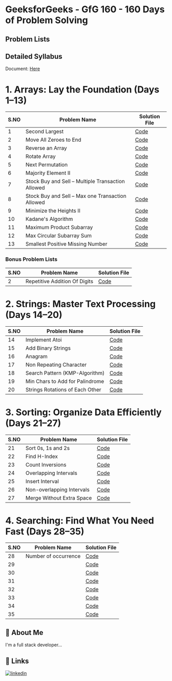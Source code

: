 
# GeeksforGeeks - GfG 160 - 160 Days of Problem Solving


## Problem Lists 

## Detailed Syllabus

Document: [Here](Detailed_Syllabus.pdf)

# 1. Arrays: Lay the Foundation (Days 1–13)

| S.NO       | Problem Name                | Solution File                           |
|------------|-----------------------------|-----------------------------------------|
| 1 | Second Largest   | [Code](Arrays/01_Day.js) |
| 2 | Move All Zeroes to End   | [Code](Arrays/02_Day.js) |
| 3 | Reverse an Array   | [Code](Arrays/03_Day.js) |
| 4 | Rotate Array   | [Code](Arrays/04_Day.js) |
| 5 | Next Permutation   | [Code](Arrays/05_Day.js) |
| 6 | Majority Element II   | [Code](Arrays/06_Day.js) |
| 7 | Stock Buy and Sell – Multiple Transaction Allowed   | [Code](Arrays/07_Day.js) |
| 8 | Stock Buy and Sell – Max one Transaction Allowed   | [Code](Arrays/08_Day.js) |
| 9 | Minimize the Heights II   | [Code](Arrays/09_Day.js) |
| 10 | Kadane's Algorithm   | [Code](Arrays/10_Day.js) |
| 11 | Maximum Product Subarray   | [Code](Arrays/11_Day.js) |
| 12 | Max Circular Subarray Sum   | [Code](Arrays/12_Day.js) |
| 13 | Smallest Positive Missing Number   | [Code](Arrays/13_Day.js) |

### Bonus Problem Lists

| S.NO       | Problem Name                | Solution File                           |
|------------|-----------------------------|-----------------------------------------|
| 2 | Repetitive Addition Of Digits   | [Code](Arrays/BNS_02.js) |

<!-- ### Bonus Problem Lists

| S.NO       | Problem Name                | Solution File                           |
|------------|-----------------------------|-----------------------------------------|
| 1 |    | [Code](Arrays/BNS_01.js) |
| 2 | Repetitive Addition Of Digits   | [Code](Arrays/BNS_02.js) |
| 3 |    | [Code](Arrays/BNS_03.js) |
| 4 |    | [Code](Arrays/BNS_04.js) | -->



# 2. Strings: Master Text Processing (Days 14–20)

| S.NO       | Problem Name                | Solution File                           |
|------------|-----------------------------|-----------------------------------------|
| 14 | Implement Atoi   | [Code](String/14_day.js) |
| 15 | Add Binary Strings   | [Code](String/15_day.js) |
| 16 | Anagram   | [Code](String/16_day.js) |
| 17 | Non Repeating Character   | [Code](String/17_day.js) |
| 18 | Search Pattern (KMP-Algorithm)   | [Code](String/18_day.js) |
| 19 | Min Chars to Add for Palindrome   | [Code](String/19_day.js) |
| 20 | Strings Rotations of Each Other   | [Code](String/20_day.js) |

<!-- ### Bonus Problem Lists

| S.NO       | Problem Name                | Solution File                           |
|------------|-----------------------------|-----------------------------------------|
| 1 |    | [Code](String/BNS_01.js) |
| 2 |    | [Code](String/BNS_02.js) |
| 3 |    | [Code](String/BNS_03.js) |
| 4 |    | [Code](String/BNS_04.js) |
| 4 |    | [Code](String/BNS_05.js) |
| 4 |    | [Code](String/BNS_06.js) | -->

# 3. Sorting: Organize Data Efficiently (Days 21–27)

| S.NO       | Problem Name                | Solution File                           |
|------------|-----------------------------|-----------------------------------------|
| 21 | Sort 0s, 1s and 2s   | [Code](Sorting/21_day.js) |
| 22 | Find H-Index   | [Code](Sorting/22_day.js) |
| 23 | Count Inversions   | [Code](Sorting/23_day.js) |
| 24 | Overlapping Intervals   | [Code](Sorting/24_day.js) |
| 25 | Insert Interval   | [Code](Sorting/25_day.js) |
| 26 | Non-overlapping Intervals   | [Code](Sorting/26_day.js) |
| 27 | Merge Without Extra Space  | [Code](Sorting/27_day.js) |


<!-- ### Bonus Problem Lists

| S.NO       | Problem Name                | Solution File                           |
|------------|-----------------------------|-----------------------------------------|
| 1 |    | [Code](String/BNS_01.js) |
| 2 |    | [Code](String/BNS_02.js) |
| 3 |    | [Code](String/BNS_03.js) |
| 4 |    | [Code](String/BNS_04.js) | -->

# 4. Searching: Find What You Need Fast (Days 28–35)

| S.NO       | Problem Name                | Solution File                           |
|------------|-----------------------------|-----------------------------------------|
| 28 | Number of occurrence  | [Code](Searching/28_day.js) |
| 29 |   | [Code](Searching/29_day.js) |
| 30 |   | [Code](Searching/30_day.js) |
| 31 |   | [Code](Searching/31_day.js) |
| 32 |   | [Code](Searching/32_day.js) |
| 33 |   | [Code](Searching/33_day.js) |
| 34 |   | [Code](Searching/34_day.js) |
| 35 |   | [Code](Searching/35_day.js) |



## 🚀 About Me
I'm a full stack developer...


## 🔗 Links
[![linkedin](https://img.shields.io/badge/linkedin-0A66C2?style=for-the-badge&logo=linkedin&logoColor=white)](https://in.linkedin.com/in/santhosh-kumar-k-760337163)


